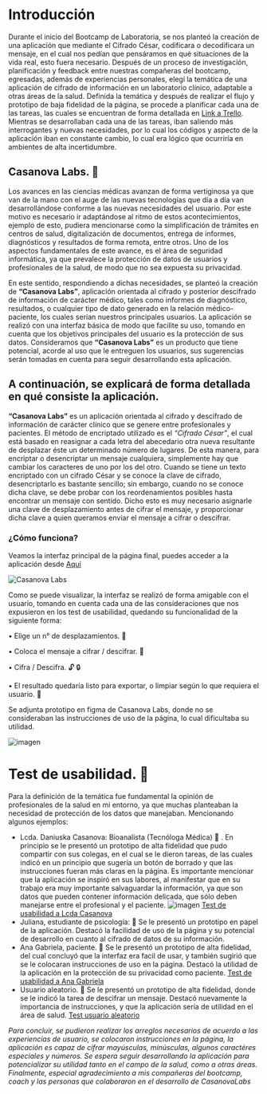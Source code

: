 # **Introducción**

Durante el inicio del Bootcamp de Laboratoria, se nos planteó la creación de una aplicación que mediante el Cifrado César, codificara o decodificara un mensaje, en el cual nos pedían que pensáramos en qué situaciones de la vida real, esto fuera necesario.
Después de un proceso de investigación, planificación y feedback entre nuestras compañeras del bootcamp, egresadas, además de experiencias personales, elegí la temática de una aplicación de cifrado de información en un laboratorio clínico, adaptable a otras áreas de la salud. 
Definida la temática y después de realizar el flujo y prototipo de baja fidelidad de la página, se procede a planificar cada una de las tareas, las cuales se encuentran de forma detallada en [Link a Trello](https://trello.com/b/SoNOO1j1/casanovalabs). Mientras se desarrollaban cada una de las tareas, iban saliendo más interrogantes y nuevas necesidades, por lo cual los códigos y aspecto de la aplicación iban en constante cambio, lo cual era lógico que ocurriría en ambientes de alta incertidumbre.

## **Casanova Labs.** :microscope:
Los avances en las ciencias médicas avanzan de forma vertiginosa ya que van de la mano con el auge de las nuevas tecnologías que día a día van desarrollándose conforme a las nuevas necesidades del usuario. Por este motivo es necesario ir adaptándose al ritmo de estos acontecimientos, ejemplo de esto, pudiera mencionarse como la simplificación de trámites en centros de salud, digitalización de documentos, entrega de informes, diagnósticos y resultados de forma remota, entre otros. Uno de los aspectos fundamentales de este avance, es el área de seguridad informática, ya que prevalece la protección de datos de usuarios y profesionales de la salud, de modo que no sea expuesta su privacidad. 

En este sentido, respondiendo a dichas necesidades, se planteó la creación de **“Casanova Labs”**, aplicación orientada al cifrado y posterior descifrado de información de carácter médico, tales como informes de diagnóstico, resultados, o cualquier tipo de dato generado en la relación médico-paciente, los cuales serían nuestros principales usuarios.  La aplicación se realizó con una interfaz básica de modo que facilite su uso, tomando en cuenta que los objetivos principales del usuario es la protección de sus datos.
Consideramos que **“Casanova Labs”** es un producto que tiene potencial, acorde al uso que le entreguen los usuarios, sus sugerencias serán tomadas en cuenta para seguir desarrollando esta aplicación.

## **A continuación, se explicará de forma detallada en qué consiste la aplicación.**

**“Casanova Labs”** es un aplicación orientada al cifrado y descifrado de información de carácter clínico que se genere entre profesionales y pacientes. El método de encriptado utilizado es el *“Cifrado César”*, el cual está basado en reasignar a cada letra del abecedario otra nueva resultante de desplazar éste un determinado número de lugares.
De esta manera, para encriptar o desencriptar un mensaje cualquiera, simplemente hay que cambiar los caracteres de uno por los del otro. Cuando se tiene un texto encriptado con un cifrado César y se conoce la clave de cifrado, desencriptarlo es bastante sencillo; sin embargo, cuando no se conoce dicha clave, se debe probar con los reordenamientos posibles hasta encontrar un mensaje con sentido. Dicho esto es muy necesario asignarle una clave de desplazamiento antes de cifrar el mensaje, y proporcionar dicha clave a quien queramos enviar el mensaje a cifrar o descifrar.

### **¿Cómo funciona?**
Veamos la interfaz principal de la página final, puedes acceder a la aplicación desde [Aquí](https://betanyeli.github.io/SCL009-Cipher/src/index.html)
 
![Casanova Labs](https://i.ibb.co/hdtTySy/casanova.png)

Como se puede visualizar, la interfaz se realizó de forma amigable con el usuario, tomando en cuenta cada una de las consideraciones que nos expusieron en los test de usabilidad, quedando su funcionalidad de la siguiente forma:

•	Elige un n° de desplazamientos. :key:

•	Coloca el mensaje a cifrar / descifrar. :pencil:

•	Cifra / Descifra. :unlock: :lock:

•	El resultado quedaría listo para exportar, o limpiar según lo que requiera el usuario. :e-mail:

Se adjunta prototipo en figma de Casanova Labs, donde no se consideraban las instrucciones de uso de la página, lo cual dificultaba su utilidad.
 
![imagen](https://i.ibb.co/tmKq4v6/figma.png)

# **Test de usabilidad.** :memo: 
Para la definición de la temática fue fundamental la opinión de profesionales de la salud en mi entorno, ya que muchas planteaban la necesidad de protección de los datos que manejaban. Mencionando algunos ejemplos:

-	Lcda. Daniuska Casanova:  Bioanalista (Tecnóloga Médica) :raising_hand: .  En principio se le presentó un prototipo de alta fidelidad que pudo compartir con sus colegas, en el cual se le dieron tareas, de las cuales indicó en un principio que sugería un botón de borrado y que las instrucciones fueran más claras en la página. Es importante mencionar que la aplicación se inspiró en sus labores, al manifestar que en su trabajo era muy importante salvaguardar la información, ya que son datos que pueden contener información delicada, que sólo deben manejarse entre el profesional y el paciente. 
![imagen](https://i.ibb.co/c6rpRQ6/casanova-daniuska.jpg)
[Test de usabilidad a Lcda Casanova](https://youtu.be/nD-yUJxmfdQ)
-	Juliana, estudiante de psicología: :raising_hand: Se le presentó un prototipo en papel de la aplicación. Destacó la facilidad de uso de la página y su potencial de desarrollo en cuanto al cifrado de datos de su información.
-	Ana Gabriela, paciente. :raising_hand: Se le presentó un prototipo de alta fidelidad, del cual concluyó que la interfaz era facil de usar, y también sugirió que se le colocaran instrucciones de uso en la página. Destacó la utilidad de la aplicación en la protección de su privacidad como paciente.
[Test de usabilidad a Ana Gabriela](https://www.youtube.com/watch?v=3GazZDNHXFk)
-	Usuario aleatorio. :raising_hand: Se le presentó un prototipo de alta fidelidad, donde se le indicó la tarea de descifrar un mensaje. Destacó nuevamente la importancia de instrucciones, y que la aplicación sería de utilidad en el área de salud.
[Test usuario aleatorio](https://www.youtube.com/watch?v=Z7olUvNqMOQ)

*Para concluir, se pudieron realizar los arreglos necesarios de acuerdo a las experiencias de usuario, se colocaron instrucciones en la página, la aplicación es capaz de cifrar mayúsculas, minúsculas, algunos caractéres especiales y números. Se espera seguir desarrollando la aplicación para potencializar su utilidad tanto en el campo de la salud, como a otras áreas. Finalmente, especial agradecimiento a mis compañeras del bootcamp, coach y las personas que colaboraron en el desarrollo de CasanovaLabs*

